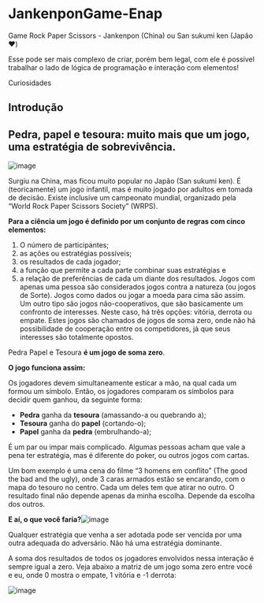 ﻿# JankenponGame-Enap 

Game Rock Paper Scissors - Jankenpon (China) ou San sukumi ken (Japão:heart:)

Esse pode ser mais complexo de criar, porém bem legal, com ele é possível trabalhar o lado de lógica de programação e interação com elementos!

Curiosidades

## Introdução
## Pedra, papel e tesoura: muito mais que um jogo, uma estratégia de sobrevivência.
![image](https://user-images.githubusercontent.com/115905420/198917359-91d89076-d3a8-45c4-82b0-54b75e14668c.png)


Surgiu na China, mas ficou muito popular no Japão (San sukumi ken). É (teoricamente) um jogo infantil, mas é muito jogado por adultos em tomada de decisão. Existe inclusive um campeonato mundial, organizado pela “World Rock Paper Scissors Society” (WRPS).


**Para a ciência um jogo é definido por um conjunto de regras com cinco elementos:**

1. O número de participantes;
2. as ações ou estratégias possíveis;
3. os resultados de cada jogador;
4. a função que permite a cada parte combinar suas estratégias e
5. a relação de preferências de cada um diante dos resultados.
Jogos com apenas uma pessoa são considerados jogos contra a natureza (ou jogos de Sorte). Jogos como dados ou jogar a moeda para cima são assim. Um outro tipo são jogos não-cooperativos, que são basicamente um confronto de interesses. Neste caso, há três opções: vitória, derrota ou empate. Estes jogos são chamados de jogos de soma zero, onde não há possibilidade de cooperação entre os competidores, já que seus interesses são totalmente opostos.

Pedra Papel e Tesoura **é um jogo de soma zero**.

**O jogo funciona assim:**

Os jogadores devem simultaneamente esticar a mão, na qual cada um formou um símbolo. Então, os jogadores comparam os símbolos para decidir quem ganhou, da seguinte forma:

- **Pedra** ganha da **tesoura** (amassando-a ou quebrando a);
- **Tesoura** ganha do **papel** (cortando-o);
- **Papel** ganha da **pedra** (embrulhando-a);

É um par ou impar mais complicado. Algumas pessoas acham que vale a pena ter estratégia, mas é diferente do poker, ou outros jogos com cartas.

Um bom exemplo é uma cena do filme “3 homens em conflito” (The good the bad and the ugly), onde 3 caras armados estão se encarando, com o mapa do tesouro no centro. Cada um deles tem que atirar no outro. O resultado final não depende apenas da minha escolha. Depende da escolha dos outros.


**E aí, o que você faria?**![image](https://user-images.githubusercontent.com/115905420/198918320-bd888909-62f6-497f-a301-f3abde399dc2.png)

Qualquer estratégia que venha a ser adotada pode ser vencida por uma outra adequada do adversário. Não há uma estratégia dominante.

A soma dos resultados de todos os jogadores envolvidos nessa interação é sempre igual a zero. Veja abaixo a matriz de um jogo soma zero entre você e eu, onde 0 mostra o empate, 1 vitória e -1 derrota:

![image](https://user-images.githubusercontent.com/115905420/198917225-a73ef64c-90c8-4370-8e35-0bbfceabfe2b.png)


